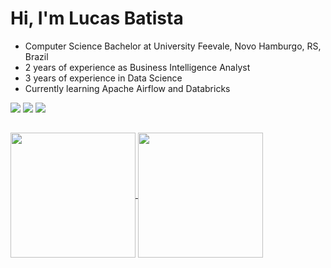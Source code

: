 # Hi, I'm Lucas Batista

- Computer Science Bachelor at University Feevale, Novo Hamburgo, RS, Brazil
- 2 years of experience as Business Intelligence Analyst
- 3 years of experience in Data Science
- Currently learning Apache Airflow and Databricks

  
<div>
  <a href="https://www.linkedin.com/in/lucasbatistaf/" target="_blank"><img src="https://img.shields.io/badge/-LinkedIn-%230077B5?style=for-the-badge&logo=linkedin&logoColor=white" target="_blank"></a>   
  <a href="https://instagram.com/lucasbatsta" target="_blank"><img src="https://img.shields.io/badge/-Instagram-%23E4405F?style=for-the-badge&logo=instagram&logoColor=white" target="_blank"></a>
  <a href = "mailto:lucaasbatista182@gmail.com"><img src="https://img.shields.io/badge/Gmail-D14836?style=for-the-badge&logo=gmail&logoColor=white" target="_blank">   </a>
</div>

##

<div>
  <a href="https://github.com/lucasbatistaf/github-readme-stats">
    <img height=200 align="center" src="https://github-readme-stats-lucasbatistafs-projects.vercel.app/api?username=lucasbatistaf&show_icons=true&theme=dark&include_all_commits=true&count_private=true"/>
  </a>
  <a href="https://github.com/lucasbatistaf/github-readme-stats">
    <img height=200 align="center" src="https://github-readme-stats-lucasbatistafs-projects.vercel.app/api/top-langs?username=lucasbatistaf&layout=donut&langs_count=8&show_icons=true&theme=dark&card_width=400" />
  </a>
</div>
